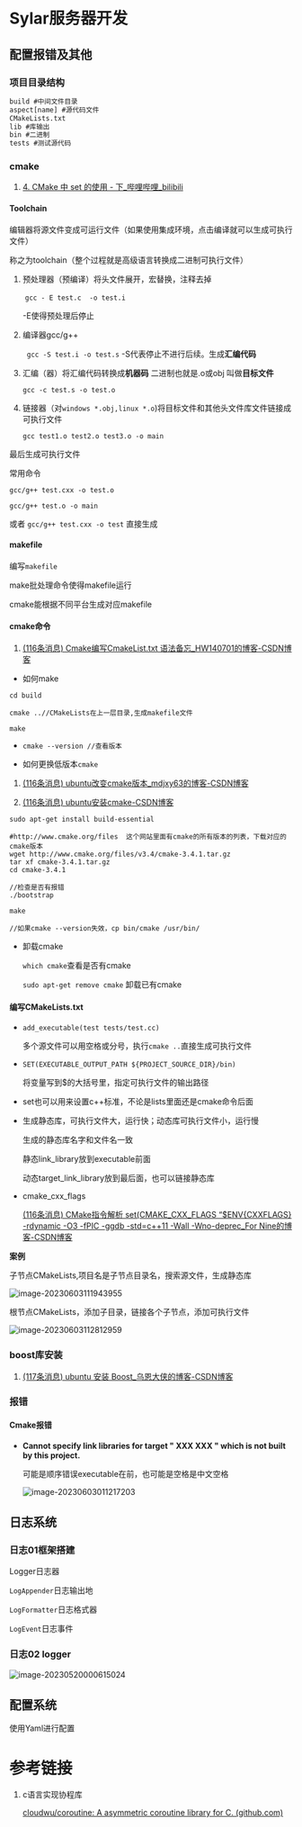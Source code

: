 # Sylar服务器开发

## 配置报错及其他

### 项目目录结构

```txt
build #中间文件目录
aspect[name] #源代码文件
CMakeLists.txt
lib #库输出
bin #二进制
tests #测试源代码
```



### cmake

1. [4. CMake 中 set 的使用 - 下_哔哩哔哩_bilibili](https://www.bilibili.com/video/BV14s4y1g7Zj?p=4&vd_source=2b3a7e4dffb44c07076538fe075cb1cf)

#### Toolchain

编辑器将源文件变成可运行文件（如果使用集成环境，点击编译就可以生成可执行文件）

称之为toolchain（整个过程就是高级语言转换成二进制可执行文件）

1. 预处理器（预编译）将头文件展开，宏替换，注释去掉

   ​    `gcc - E test.c  -o test.i`

   -E使得预处理后停止

2. 编译器gcc/g++   

   ` gcc -S test.i -o test.s`   -S代表停止不进行后续。生成**汇编代码**

3. 汇编（器）将汇编代码转换成**机器码** 二进制也就是.o或obj 叫做**目标文件**

   `gcc -c test.s -o test.o`

4. 链接器（对`windows *.obj,linux *.o`)将目标文件和其他头文件库文件链接成可执行文件

   `gcc test1.o test2.o test3.o -o main`

最后生成可执行文件

常用命令

`gcc/g++ test.cxx -o test.o`

`gcc/g++ test.o -o main`

或者 `gcc/g++ test.cxx -o test` 直接生成

#### makefile

编写`makefile`

make批处理命令使得makefile运行

cmake能根据不同平台生成对应makefile



#### cmake命令

1. [(116条消息) Cmake编写CmakeList.txt 语法备忘_HW140701的博客-CSDN博客](https://blog.csdn.net/HW140701/article/details/90203141?utm_medium=distribute.pc_relevant.none-task-blog-2~default~baidujs_baidulandingword~default-2-90203141-blog-105183076.235^v36^pc_relevant_default_base3&spm=1001.2101.3001.4242.2&utm_relevant_index=5)

* 如何make

`cd build`

`cmake ..//CMakeLists在上一层目录,生成makefile文件`

`make`

* `cmake --version //查看版本`

* 如何更换低版本`cmake`

1. [(116条消息) ubuntu改变cmake版本_mdjxy63的博客-CSDN博客](https://blog.csdn.net/mdjxy63/article/details/82686504)

2. [(116条消息) ubuntu安装cmake-CSDN博客](https://blog.csdn.net/yuanzhoulvpi/article/details/122938078)

```
sudo apt-get install build-essential
 
#http://www.cmake.org/files  这个网站里面有cmake的所有版本的列表，下载对应的cmake版本
wget http://www.cmake.org/files/v3.4/cmake-3.4.1.tar.gz
tar xf cmake-3.4.1.tar.gz
cd cmake-3.4.1

//检查是否有报错
./bootstrap

make

//如果cmake --version失效，cp bin/cmake /usr/bin/
```

* 卸载cmake

  `which cmake`查看是否有cmake

  `sudo apt-get remove cmake` 卸载已有cmake

#### 编写CMakeLists.txt

* `add_executable(test tests/test.cc)`

  多个源文件可以用空格或分号，执行`cmake ..`直接生成可执行文件

* `SET(EXECUTABLE_OUTPUT_PATH ${PROJECT_SOURCE_DIR}/bin)`

  将变量写到$的大括号里，指定可执行文件的输出路径

* set也可以用来设置c++标准，不论是lists里面还是cmake命令后面

* 生成静态库，可执行文件大，运行快；动态库可执行文件小，运行慢

  生成的静态库名字和文件名一致

  静态link_library放到executable前面

  动态target_link_library放到最后面，也可以链接静态库

* cmake_cxx_flags

  [(116条消息) CMake指令解析 set(CMAKE_CXX_FLAGS “$ENV{CXXFLAGS} -rdynamic -O3 -fPIC -ggdb -std=c++11 -Wall -Wno-deprec_For Nine的博客-CSDN博客](https://blog.csdn.net/m0_51551385/article/details/125083575)

**案例**

子节点CMakeLists,项目名是子节点目录名，搜索源文件，生成静态库

![image-20230603111943955](CPP/image-20230603111943955.png)

根节点CMakeLists，添加子目录，链接各个子节点，添加可执行文件

![image-20230603112812959](CPP/image-20230603112812959.png)

### boost库安装

1. [(117条消息) ubuntu 安装 Boost_乌恩大侠的博客-CSDN博客](https://blog.csdn.net/qq_36666115/article/details/131015894)

### 报错

#### Cmake报错

* **Cannot specify link libraries for target " XXX XXX " which is not built by this project.**

  可能是顺序错误executable在前，也可能是空格是中文空格

  ![image-20230603011217203](CPP/image-20230603011217203.png)

## 日志系统

### 日志01框架搭建

Logger日志器

`LogAppender`日志输出地

`LogFormatter`日志格式器

`LogEvent`日志事件

### 日志02 logger

![image-20230520000615024](CPP/image-20230520000615024.png)

## 配置系统

使用Yaml进行配置



# 参考链接

1. c语言实现协程库

   [cloudwu/coroutine: A asymmetric coroutine library for C. (github.com)](https://github.com/cloudwu/coroutine/tree/master)
